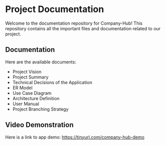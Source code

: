 # Project Documentation
Welcome to the documentation repository for Company-Hub! This repository contains all the important files and documentation related to our project.

## Documentation
Here are the available documents:
- Project Vision
- Project Summary
- Technical Decisions of the Application
- ER Model
- Use Case Diagram
- Architecture Definition
- User Manual
- Project Branching Strategy

## Video Demonstration
Here is a link to app demo: https://tinyurl.com/company-hub-demo
